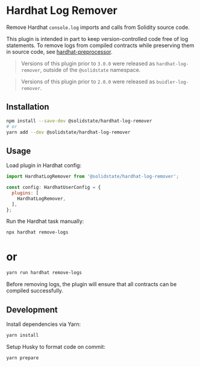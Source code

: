 # Hardhat Log Remover

Remove Hardhat `console.log` imports and calls from Solidity source code.

This plugin is intended in part to keep version-controlled code free of log statements. To remove logs from compiled contracts while preserving them in source code, see [hardhat-preprocessor](https://github.com/wighawag/hardhat-preprocessor).

> Versions of this plugin prior to `3.0.0` were released as `hardhat-log-remover`, outside of the `@solidstate` namespace.

> Versions of this plugin prior to `2.0.0` were released as `buidler-log-remover`.

## Installation

```bash
npm install --save-dev @solidstate/hardhat-log-remover
# or
yarn add --dev @solidstate/hardhat-log-remover
```

## Usage

Load plugin in Hardhat config:

```javascript
import HardhatLogRemover from '@solidstate/hardhat-log-remover';

const config: HardhatUserConfig = {
  plugins: [
    HardhatLogRemover,
  ],
};
```

Run the Hardhat task manually:

```bash
npx hardhat remove-logs
```

# or

```bash
yarn run hardhat remove-logs
```

Before removing logs, the plugin will ensure that all contracts can be compiled successfully.

## Development

Install dependencies via Yarn:

```bash
yarn install
```

Setup Husky to format code on commit:

```bash
yarn prepare
```
